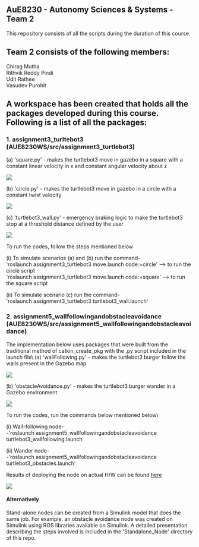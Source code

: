 ## AuE8230 - Autonomy Sciences & Systems - Team 2

This repository consists of all the scripts during the duration of this course.

## Team 2 consists of the following members:
Chirag Mutha\
Rithvik Reddy Pindi\
Udit Rathee\
Vasudev Purohit

## A workspace has been created that holds all the packages developed during this course. Following is a list of all the packages:

### 1. assignment3_turltebot3 (AUE8230WS/src/assignment3_turtlebot3)

(a) 'square.py' - makes the turtlebot3 move in gazebo in a square with a constant linear velocity in x and constant angular velocity about z

![](https://github.com/vasudevpurohit/AUE8230Spring22_Team2/blob/master/AUE8230_WS/src/assignment3_turtlebot3/videos/square.gif)

(b) 'circle.py' - makes the turtlebot3 move in gazebo in a circle with a constant twist velocity

![](https://github.com/vasudevpurohit/AUE8230Spring22_Team2/blob/master/AUE8230_WS/src/assignment3_turtlebot3/videos/circle.gif)

(c) 'turtlebot3_wall.py' - emergency braking logic to make the turtlebot3 stop at a threshold distance defined by the user

![](https://github.com/vasudevpurohit/AUE8230Spring22_Team2/blob/master/AUE8230_WS/src/assignment3_turtlebot3/videos/emergency_brake.gif)

To run the codes, follow the steps mentioned below

(i) To simulate scenarios (a) and (b) run the command-<br /> 
'roslaunch assignment3_turtlebot3 move.launch code:=circle' --> to run the circle script\
'roslaunch assignment3_turtlebot3 move.launch code:=square' --> to run the square script

(ii) To simulate scenario (c) run the command-\
'roslaunch assignment3_turtlebot3 turtlebot3_wall.launch'

### 2. assignment5_wallfollowingandobstacleavoidance (AUE8230WS/src/assignment5_wallfollowingandobstacleavoidance)

The implementation below uses packages that were built from the traditional method of catkin_create_pkg with the .py script included in the launch file\ 
(a) 'wallFollowing.py' - makes the turtlebot3 burger follow the walls present in the Gazebo map

![](https://github.com/vasudevpurohit/AUE8230Spring22_Team2/blob/master/AUE8230_WS/src/assignment5_wallfollowingandobstacleavoidance/videos/wallFollowing.gif)

(b) 'obstacleAvoidance.py' - makes the turtlebot3 burger wander in a Gazebo environment

![](https://github.com/vasudevpurohit/AUE8230Spring22_Team2/blob/master/AUE8230_WS/src/assignment5_wallfollowingandobstacleavoidance/videos/wander.gif)

To run the codes, run the commands below mentioned below\

(i) Wall-following node-\
-'roslaunch assignment5_wallfollowingandobstacleavoidance turtlebot3_wallfollowing.launch

(ii) Wander node-\
-'roslaunch assignment5_wallfollowingandobstacleavoidance turtlebot3_obstacles.launch'

Results of deploying the node on actual H/W can be found [here](https://drive.google.com/drive/folders/1-5eiNoA9bVsNyNHob1AXqxvZAVP8I73d)

![](https://github.com/vasudevpurohit/AUE8230Spring22_Team2/blob/master/AUE8230_WS/src/assignment5_wallfollowingandobstacleavoidance/videos/wander_2.gif)

#### Alternatively 
Stand-alone nodes can be created from a Simulink model that does the same job. For example, an obstacle avoidance node was created on Simulink using ROS libraries available on Simulink. A detailed presentation describing the steps involved is included in the 'Standalone_Node' directory of this repo.
